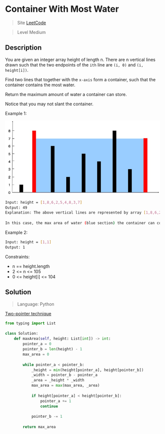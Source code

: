 Container With Most Water
====

> Site [LeetCode](https://leetcode.com/problems/container-with-most-water)

> Level Medium

## Description

You are given an integer array height of length n. There are n vertical lines drawn such that the two endpoints of the `ith` line are `(i, 0)` and `(i, height[i])`.

Find two lines that together with the `x-axis` form a container, such that the container contains the most water.

Return the maximum amount of water a container can store.

Notice that you may not slant the container.


Example 1:

![Example 1](../../../assets/question_11.jpg)

```bash
Input: height = [1,8,6,2,5,4,8,3,7]
Output: 49
Explanation: The above vertical lines are represented by array [1,8,6,2,5,4,8,3,7].

In this case, the max area of water (blue section) the container can contain is 49.
```

Example 2:
```bash
Input: height = [1,1]
Output: 1
```

Constraints:

- n == height.length
- 2 <= n <= 105
- 0 <= height[i] <= 104


## Solution
> Language: Python

[Two-pointer technique](https://leetcode.com/articles/two-pointer-technique)

```python
from typing import List

class Solution:
    def maxArea(self, height: List[int]) -> int:
        pointer_a = 0
        pointer_b = len(height) - 1
        max_area = 0

        while pointer_a < pointer_b:
            _height = min(height[pointer_a], height[pointer_b])
            _width = pointer_b - pointer_a
            _area = _height * _width
            max_area = max(max_area, _area)

            if height[pointer_a] < height[pointer_b]:
                pointer_a += 1
                continue

            pointer_b -= 1

        return max_area
```